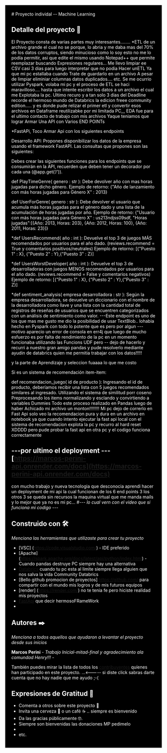<div style="background-color:black;color:white;padding:20px;">
# Proyecto individal -- Machine Learning

## Detalle del proyecto 🚀
El Proyecto consta de varias partes muy interesantes........
*ETL de un archivo grande el cual no se porque, lo abria y me daba mas del 70% de los datos corruptos, siendo minucioso como lo soy
 esto no me lo podía permitir, asi que edite el mismo usando Notepad++ que permite reemplazar buscando Expresiones regulares...
 Me llevo limpiar ee CSV casi 3 dias para luego interpretar que no podia Hacer unETL Ya que mi pc estallaba cuando Trate de  guardarlo en un archivo
 A pesar de limpiar eliminiar columnas datos duplicados.... etc.
 Se me ocurrio utilizar Pyspark, volaba mi pc  y el proceso de ETL se haci maravilloso.... hasta que intente escribir los datos  a un archivo el cual me Explotaba la pc.
 Ultimo recuro y a  tan solo 3 dias del Deadline    recorde  el hermoso mundo de Databrics la edicion freee community edition.....  y es donde pude relizar el primer etl
 y convertir  esos archivos en Dataframe reutilizabke por mi limitada PC,,,
 EDA fue para el ultimo contacto  de trabajo con  mis archivos Yaque teniamos que lograr Armar Una API con Varios END POINTs


*FastAPi, Toco Armar Api con los siguientes endpoints

Desarrollo API: Propones disponibilizar los datos de la empresa usando el framework FastAPI. Las consultas que propones son las siguientes:

Debes crear las siguientes funciones para los endpoints que se consumirán en la API, recuerden que deben tener un decorador por cada una (@app.get(‘/’)).

def PlayTimeGenre( genero : str ): Debe devolver año con mas horas jugadas para dicho género.
Ejemplo de retorno: {"Año de lanzamiento con más horas jugadas para Género X" : 2013}

def UserForGenre( genero : str ): Debe devolver el usuario que acumula más horas jugadas para el género dado y una lista de la acumulación de horas jugadas por año.
Ejemplo de retorno: {"Usuario con más horas jugadas para Género X" : us213ndjss09sdf, "Horas jugadas":[{Año: 2013, Horas: 203}, {Año: 2012, Horas: 100}, {Año: 2011, Horas: 23}]}

*def UsersRecommend( año : int ): Devuelve el top 3 de juegos MÁS recomendados por usuarios para el año dado. (reviews.recommend = True y comentarios positivos/neutrales)
Ejemplo de retorno: [{"Puesto 1" : X}, {"Puesto 2" : Y},{"Puesto 3" : Z}]

*def UsersWorstDeveloper( año : int ): Devuelve el top 3 de desarrolladoras con juegos MENOS recomendados por usuarios para el año dado. (reviews.recommend = False y comentarios negativos)
Ejemplo de retorno: [{"Puesto 1" : X}, {"Puesto 2" : Y},{"Puesto 3" : Z}]

*def sentiment_analysis( empresa desarrolladora : str ): Según la empresa desarrolladora, se devuelve un diccionario con el nombre de la desarrolladora como llave y una lista con la cantidad total de registros de reseñas de usuarios que se encuentren categorizados con un análisis de sentimiento como valor.
---Este endpoint es uno de los que mas me gusto me dio la posibilidad de usar TextBlob.. lohabia hecho en Pyspark  con todo lo potente que es pero por algun
---motivo aparecio un error de consola  en err4j que luego de mucho esfuerzo es por falta de rendimiento de la pc   en un momento funcionaba utilizando las Funcions UDF pero
-- dejo de hacerlo y recurri a nuestro gran amigo pandas y   pude resolverlo mediante ayudin de databrics quien me permitia trabajar con los datos!!!!!


y la parte de Aprendizaje y seleccion fuaaaa lo que me costo 

Si es un sistema de recomendación item-item:

def recomendacion_juego( id de producto ): Ingresando el id de producto, deberíamos recibir una lista con 5 juegos recomendados similares al ingresado.
Utilizando el sistema de similitud porr coseno Preprocesando los items normalizando y esclando y convirtiendo a variables Dummies Todo este proceso realizado
en Pandas luego de haber Achicado mi archivo un monton!!!!!!!!
Mi pc dejo de correrlo en Fast Api    solo  veo la recomendacion pura y dura  en un archivo en notebook  ya que cuando intento ejecutar  la fast api local con el sistema de recomendacion explota la pc y recurro al hard reset XDDDD
pero pude probar la fast api en otra pc y el codigo funciona correctamente

---por ultimo el deployment 
     --- [https://marcos-perini-api.onrender.com/docs](https://marcos-perini-api.onrender.com/docs) 
  ---  
   con mucho trabajo y nueva tecnologia que desconocia aprendi hacer un deployment de mi api  la cual funcionan de los 6 end points 3  los otros 3  se queda sin recursos la
   maquina virtual que me manda mails y lo mejor que ya no es mi pc...
       #*--- lo cual vern con el video que si funciona mi codigo ---*
      
   
## Construido con 🛠️

_Menciona las herramientas que utilizaste para crear tu proyecto_

* [VSC] (https://code.visualstudio.com/) - IDE preferido
* [Apache] (https://spark.apache.org/docs/latest/api/python/index.html) - Cuando pandas destruye PC siempre hay una alternativa
* [Databrics](https://community.databricks.com/) cuando tu pc esta al limite siempre llega alguien que nos salva la vida Community Databrics
* [Bello github promocion de proyectos] https://github.com/ para compartir con el mundo mis logros y de mis futuros equipos
* [render] (https://render.com/)   no te tenia fe pero hiciste realidad mis proyectos
* [FastApi](https://fastapi.tiangolo.com/)  que decir  hermosoFRameWork
* 
## Autores ✒️

_Menciona a todos aquellos que ayudaron a levantar el proyecto desde sus inicios_

**Marcos Perini** - *Trabajo Inicial-mitad-final y agradecimiento ala comundad Henry!!!* - 

También puedes mirar la lista de todos los [contribuyentes](https://github.com/your/project/contributors) quíenes han participado en este proyecto. ...<----- si diste click sabras darte cuenta que no hay nadie que me ayudo ;-(

## Expresiones de Gratitud 🎁

* Comenta a otros sobre este proyecto 📢
* Invita una cerveza 🍺 o un café ☕ .. siempre es bienvenido
* Da las gracias públicamente 🤓.
* Siempre son bienvenidas las donaciones MP   pedimelo
* 
* etc.
</div>
